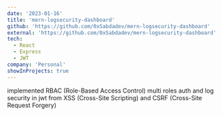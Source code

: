 ```yaml
---
date: '2023-01-16'
title: 'mern-logsecurity-dashboard'
github: 'https://github.com/0xSabdadev/mern-logsecurity-dashboard'
external: 'https://github.com/0xSabdadev/mern-logsecurity-dashboard'
tech:
  - React
  - Express
  - JWT
company: 'Personal'
showInProjects: true
---
```


implemented RBAC (Role-Based Access Control) multi roles auth and log security in jwt from XSS (Cross-Site Scripting) and CSRF (Cross-Site Request Forgery)
